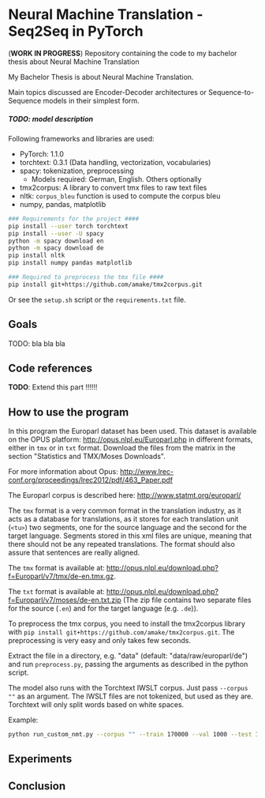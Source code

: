 # Neural Machine Translation - Seq2Seq in PyTorch
(**WORK IN PROGRESS**)
Repository containing the code to my bachelor thesis about Neural Machine Translation

My Bachelor Thesis is about Neural Machine Translation. 

Main topics discussed are Encoder-Decoder architectures or Sequence-to-Sequence models in their simplest form. 


##### TODO: model description


Following frameworks and libraries are used:
- PyTorch: 1.1.0
- torchtext: 0.3.1 (Data handling, vectorization, vocabularies)
- spacy: tokenization, preprocessing
    - Models required: German, English. Others optionally
- tmx2corpus: A library to convert tmx files to raw text files
- nltk: `corpus_bleu` function is used to compute the corpus bleu
- numpy, pandas, matplotlib


```bash
### Requirements for the project ####
pip install --user torch torchtext
pip install --user -U spacy
python -m spacy download en
python -m spacy download de
pip install nltk
pip install numpy pandas matplotlib

### Required to preprocess the tmx file ####
pip install git+https://github.com/amake/tmx2corpus.git

```
Or see the `setup.sh` script or the `requirements.txt` file.


## Goals

TODO: bla bla bla

## Code references
**TODO**: Extend this part !!!!!!
## How to use the program

In this program the Europarl dataset has been used. This dataset is available on the OPUS platform: http://opus.nlpl.eu/Europarl.php in different formats, either in `tmx` or in `txt` format.
Download the files from the matrix in the section "Statistics and TMX/Moses Downloads". 

For more information about Opus: http://www.lrec-conf.org/proceedings/lrec2012/pdf/463_Paper.pdf

The Europarl corpus is described here: http://www.statmt.org/europarl/

The `tmx` format is a very common format in the translation industry, as it acts as a database for translations, as it stores for each translation unit (`<tu>`) two segments, one for the source language and the second for the target language.
Segments stored in this xml files are unique, meaning that there should not be any repeated translations. The format should also assure that sentences are really aligned.

The `tmx` format is available at: http://opus.nlpl.eu/download.php?f=Europarl/v7/tmx/de-en.tmx.gz.

The `txt` format is available at: http://opus.nlpl.eu/download.php?f=Europarl/v7/moses/de-en.txt.zip (The zip file contains two separate files for the source (`.en`) and for the target language (e.g. `.de`)).

To preprocess the tmx corpus, you need to install the tmx2corpus library with `pip install git+https://github.com/amake/tmx2corpus.git`. The preprocessing is very easy and only takes few seconds.

Extract the file in a directory, e.g. "data" (default: "data/raw/europarl/de") and run `preprocess.py`, passing the arguments as described in the python script.

The model also runs with the Torchtext IWSLT corpus. Just pass `--corpus ""` as an argument. 
The IWSLT files are not tokenized, but used as they are. Torchtext will only split words based on white spaces.

Example:
```bash
python run_custom_nmt.py --corpus "" --train 170000 --val 1000 --test 1000 --nlayers 4 --bi True
```

## Experiments

## Conclusion

